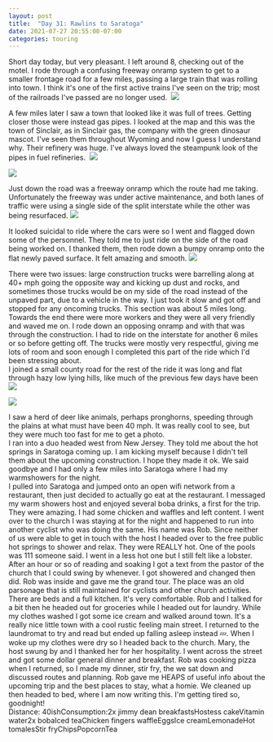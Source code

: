 ```yaml
---
layout: post
title:  "Day 31: Rawlins to Saratoga"
date: 2021-07-27 20:55:00-07:00
categories: touring
---
```

Short day today, but very pleasant. I left around 8, checking out of the motel. I rode through a confusing freeway onramp system to get to a smaller frontage road for a few miles, passing a large train that was rolling into town. I think it's one of the first active trains I've seen on the trip; most of the railroads I've passed are no longer used. 
[![](/assets/1627444512155413-0.png)](/assets/1627444512155413-0.png)
  
A few miles later I saw a town that looked like it was full of trees. Getting closer those were instead gas pipes. I looked at the map and this was the town of Sinclair, as in Sinclair gas, the company with the green dinosaur mascot. I've seen them throughout Wyoming and now I guess I understand why. Their refinery was huge. I've always loved the steampunk look of the pipes in fuel refineries. 
[![](/assets/1627444504611806-1.png)](/assets/1627444504611806-1.png)

[![](/assets/1627444494610567-2.png)](/assets/1627444494610567-2.png)
  
Just down the road was a freeway onramp which the route had me taking. Unfortunately the freeway was under active maintenance, and both lanes of traffic were using a single side of the split interstate while the other was being resurfaced.
[![](/assets/1627444484573395-3.png)](/assets/1627444484573395-3.png)
  
It looked suicidal to ride where the cars were so I went and flagged down some of the personnel. They told me to just ride on the side of the road being worked on. I thanked them, then rode down a bumpy onramp onto the flat newly paved surface. It felt amazing and smooth.
[![](/assets/1627444476865159-4.png)](/assets/1627444476865159-4.png)
  
There were two issues: large construction trucks were barrelling along at 40+ mph going the opposite way and kicking up dust and rocks, and sometimes those trucks would be on my side of the road instead of the unpaved part, due to a vehicle in the way. I just took it slow and got off and stopped for any oncoming trucks. This section was about 5 miles long. Towards the end there were more workers and they were all very friendly and waved me on. I rode down an opposing onramp and with that was through the construction. I had to ride on the interstate for another 6 miles or so before getting off. The trucks were mostly very respectful, giving me lots of room and soon enough I completed this part of the ride which I'd been stressing about.   
I joined a small county road for the rest of the ride it was long and flat through hazy low lying hills, like much of the previous few days have been
[![](/assets/1627444466705202-5.png)](/assets/1627444466705202-5.png)

[![](/assets/1627444457866269-6.png)](/assets/1627444457866269-6.png)
  
I saw a herd of deer like animals, perhaps pronghorns, speeding through the plains at what must have been 40 mph. It was really cool to see, but they were much too fast for me to get a photo.  
I ran into a duo headed west from New Jersey. They told me about the hot springs in Saratoga coming up. I am kicking myself because I didn't tell them about the upcoming construction. I hope they made it ok. We said goodbye and I had only a few miles into Saratoga where I had my warmshowers for the night.   
I pulled into Saratoga and jumped onto an open wifi network from a restaurant, then just decided to actually go eat at the restaurant. I messaged my warm showers host and enjoyed several boba drinks, a first for the trip. They were amazing. I had some chicken and waffles and left content. I went over to the church I was staying at for the night and happened to run into another cyclist who was doing the same. His name was Rob. Since neither of us were able to get in touch with the host I headed over to the free public hot springs to shower and relax. They were REALLY hot. One of the pools was 111 someone said. I went in a less hot one but I still felt like a lobster. After an hour or so of reading and soaking I got a text from the pastor of the church that I could swing by whenever. I got showered and changed then did. Rob was inside and gave me the grand tour. The place was an old parsonage that is still maintained for cyclists and other church activities. There are beds and a full kitchen. It's very comfortable. Rob and I talked for a bit then he headed out for groceries while I headed out for laundry. While my clothes washed I got some ice cream and walked around town. It's a really nice little town with a cool rustic feeling main street. I returned to the laundromat to try and read but ended up falling asleep instead 💤. When I woke up my clothes were dry so I headed back to the church. Mary, the host swung by and I thanked her for her hospitality. I went across the street and got some dollar general dinner and breakfast. Rob was cooking pizza when I returned, so I made my dinner, stir fry, the we sat down and discussed routes and planning. Rob gave me HEAPS of useful info about the upcoming trip and the best places to stay, what a homie. We cleaned up then headed to bed, where I am now writing this. I'm getting tired so, goodnight!  
Distance: 40ishConsumption:2x jimmy dean breakfastsHostess cakeVitamin water2x bobaIced teaChicken fingers waffleEggsIce creamLemonadeHot tomalesStir fryChipsPopcornTea  

